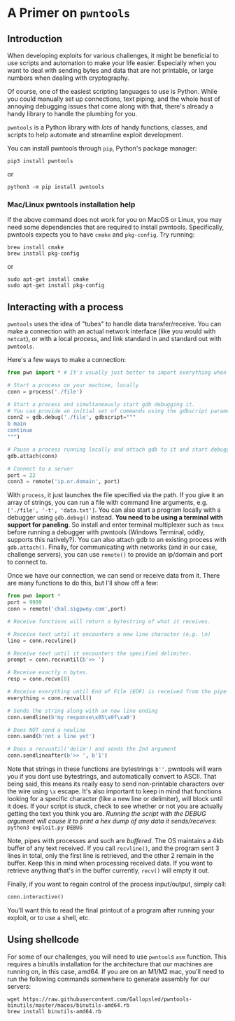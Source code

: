 # A Primer on `pwntools`

## Introduction

When developing exploits for various challenges, it might be beneficial to use scripts and automation to make your life easier. Especially when you want to deal with sending bytes and data that are not printable, or large numbers when dealing with cryptography.

Of course, one of the easiest scripting languages to use is Python. While you could manually set up connections, text piping, and the whole host of annoying debugging issues that come along with that, there's already a handy library to handle the plumbing for you.

`pwntools` is a Python library with *lots* of handy functions, classes, and scripts to help automate and streamline exploit development.

You can install pwntools through `pip`, Python's package manager:

```
pip3 install pwntools
```
or
```
python3 -m pip install pwntools
```

### Mac/Linux pwntools installation help
If the above command does not work for you on MacOS or Linux, you may need some dependencies that are required to install pwntools. Specifically, pwntools expects you to have `cmake` and `pkg-config`. Try running: 
```
brew install cmake
brew install pkg-config
```
or 
```
sudo apt-get install cmake
sudo apt-get install pkg-config
```

## Interacting with a process

`pwntools` uses the idea of "tubes" to handle data transfer/receive. You can make a connection with an actual network interface (like you would with `netcat`), or with a local process, and link standard in and standard out with `pwntools`.

Here's a few ways to make a connection:
```py
from pwn import * # It's usually just better to import everything when using pwntools

# Start a process on your machine, locally
conn = process('./file')

# Start a process and simultaneously start gdb debugging it.
# You can provide an initial set of commands using the gdbscript parameter
conn2 = gdb.debug('./file', gdbscript="""
b main
continue
""")

# Pause a process running locally and attach gdb to it and start debugging
gdb.attach(conn)

# Connect to a server
port = 22
conn3 = remote('ip.or.domain', port)
```

With `process`, it just launches the file specified via the path. If you give it an array of strings, you can run a file with command line arguments, e.g. `['./file', '-t', 'data.txt']`. You can also start a program locally with a debugger using `gdb.debug()` instead. **You need to be using a terminal with support for paneling**. So install and enter terminal multiplexer such as `tmux` before running a debugger with pwntools (Windows Terminal, oddly, supports this natively?). You can also attach gdb to an existing process with `gdb.attach()`. Finally, for communicating with networks (and in our case, challenge servers), you can use `remote()` to provide an ip/domain and port to connect to.

Once we have our connection, we can send or receive data from it. There are many functions to do this, but I'll show off a few:

```py
from pwn import *
port = 9999
conn = remote('chal.sigpwny.com',port)

# Receive functions will return a bytestring of what it receives.

# Receive text until it encounters a new line character (e.g. \n)
line = conn.recvline()

# Receive text until it encounters the specified delimiter.
prompt = conn.recvuntil(b'>> ')

# Receive exactly n bytes.
resp = conn.recvn(8)

# Receive everything until End of File (EOF) is received from the pipe (i.e. they closed the connection)
everything = conn.recvall()

# Sends the string along with an new line ending
conn.sendline(b'my response\x05\x0f\xa0')

# Does NOT send a newline
conn.send(b'not a line yet')

# Does a recvuntil('delim') and sends the 2nd argument
conn.sendlineafter(b'>> ', b'1')
```

Note that strings in these functions are bytestrings `b''`. pwntools will warn you if you dont use bytestrings, and automatically convert to ASCII.
That being said, this means its really easy to send non-printable characters over the wire using `\x` escape. It's also important to keep in mind that functions looking for a specific character (like a new line or delimiter), will block until it does. If your script is stuck, check to see whether or not you are actually getting the text you think you are. *Running the script with the DEBUG argument will cause it to print a hex dump of any data it sends/receives*: `python3 exploit.py DEBUG`

Note, pipes with processes and such are *buffered*. The OS maintains a 4kb buffer of any text received. If you call `recvline()`, and the program sent 3 lines in total, only the first line is retrieved, and the other 2 remain in the buffer. Keep this in mind when processing received data. If you want to retrieve anything that's in the buffer currently, `recv()` will empty it out.

Finally, if you want to regain control of the process input/output, simply call:
```py
conn.interactive()
```
You'll want this to read the final printout of a program after running your exploit, or to use a shell, etc.

## Using shellcode
For some of our challenges, you will need to use `pwntool`s `asm` function. This requires a binutils installation for the architecture that our machines are running on, in this case, amd64. If you are on an M1/M2 mac, you'll need to run the following commands somewhere to generate assembly for our servers:
```
wget https://raw.githubusercontent.com/Gallopsled/pwntools-binutils/master/macos/binutils-amd64.rb
brew install binutils-amd64.rb
```